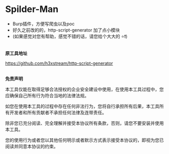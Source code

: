 # Spilder-Man
* Burp插件，方便写爬虫以及poc
* 好久之前改的的，http-script-generator 加了点小模块
* (如果感觉对您有帮助，感觉不错的话，请您给个大大的 ⭐️❗️)







##

**原工具地址**

https://github.com/h3xstream/http-script-generator




##

**免责声明**



本工具仅能在取得足够合法授权的企业安全建设中使用，在使用本工具过程中，您应确保自己所有行为符合当地的法律法规。


如您在使用本工具的过程中存在任何非法行为，您将自行承担所有后果，本工具所有开发者和所有贡献者不承担任何法律及连带责任。


除非您已充分阅读、完全理解并接受本协议所有条款，否则，请您不要安装并使用本工具。


您的使用行为或者您以其他任何明示或者默示方式表示接受本协议的，即视为您已阅读并同意本协议的约束。
